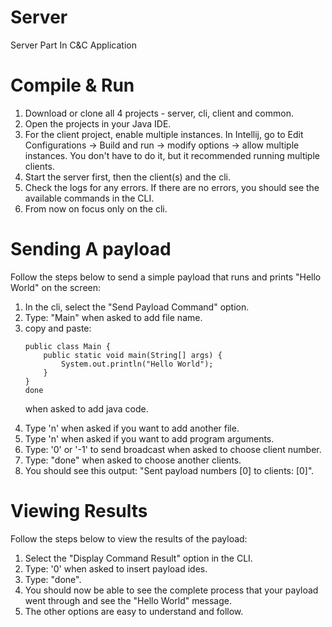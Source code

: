 # Server

Server Part In C&C Application

# Compile & Run

1. Download or clone all 4 projects - server, cli, client and common.
2. Open the projects in your Java IDE.
3. For the client project, enable multiple instances. In Intellij, go to Edit Configurations -> Build and run -> modify
   options -> allow multiple instances. You don't have to do it, but it recommended running multiple clients. 
4. Start the server first, then the client(s) and the cli.
5. Check the logs for any errors. If there are no errors, you should see the available commands in the CLI.
6. From now on focus only on the cli.

# Sending A payload

Follow the steps below to send a simple payload that runs and prints "Hello World" on the screen:
<ol>
    <li>In the cli, select the "Send Payload Command" option.</li>
    <li>Type: "Main" when asked to add file name.</li>
    <li>copy and paste:

    public class Main {
        public static void main(String[] args) {
            System.out.println("Hello World");
        }
    }
    done 
when asked to add java code.
</li>
    <li>Type 'n' when asked if you want to add another file.</li>
    <li>Type 'n' when asked if you want to add program arguments.</li>
    <li>Type: '0' or '-1' to send broadcast when asked to choose client number.</li>
    <li>Type: "done" when asked to choose another clients.</li>
    <li>You should see this output: "Sent payload numbers [0] to clients: [0]".</li>
</ol>

# Viewing Results

Follow the steps below to view the results of the payload:
<ol>
    <li>Select the "Display Command Result" option in the CLI.</li>
    <li>Type: '0' when asked to insert payload ides.</li>
    <li>Type: "done".</li>
    <li>You should now be able to see the complete process that your payload went through and see the
         "Hello World" message.
    </li>
    <li>The other options are easy to understand and follow.</li>
</ol>